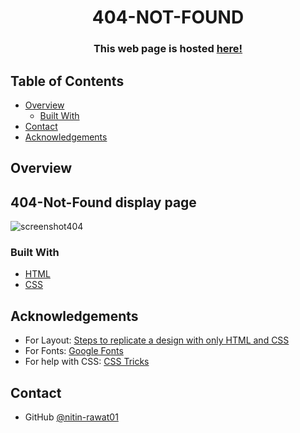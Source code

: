 <!-- Please update value in the {}  -->

<h1 align="center">404-NOT-FOUND</h1>

<div align="center">
  <h3>
    This web page is hosted
    <a href="https://nitin-rawat01.github.io/404-not-Found/">
      here!
    </a>
  </h3>
</div>

<!-- TABLE OF CONTENTS -->


## Table of Contents

- [Overview](#overview)
  - [Built With](#built-with)
- [Contact](#contact)
- [Acknowledgements](#acknowledgements)

<!-- OVERVIEW -->

## Overview
## 404-Not-Found display page

![screenshot404](https://github.com/user-attachments/assets/3a71749e-5469-4620-979e-f80889de0f47)



### Built With

<!-- This section should list any major frameworks that you built your project using. Here are a few examples.-->

- [HTML](https://html.com/)
- [CSS](https://www.w3schools.com/css/)

## Acknowledgements

<!-- This section should list any articles or add-ons/plugins that helps you to complete the project. This is optional but it will help you in the future. For exmpale -->

- For Layout: [Steps to replicate a design with only HTML and CSS](https://devchallenges-blogs.web.app/how-to-replicate-design/)
- For Fonts: [Google Fonts](https://fonts.googleapis.com/css2?family=Work+Sans:wght@300&display=swap)
- For help with CSS: [CSS Tricks](https://css-tricks.com/)


## Contact
- GitHub [@nitin-rawat01](https://github.com/nitin-rawat01)

